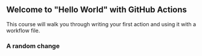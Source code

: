 ## Welcome to "Hello World" with GitHub Actions

This course will walk you through writing your first action and using it with a workflow file.

### A random change
